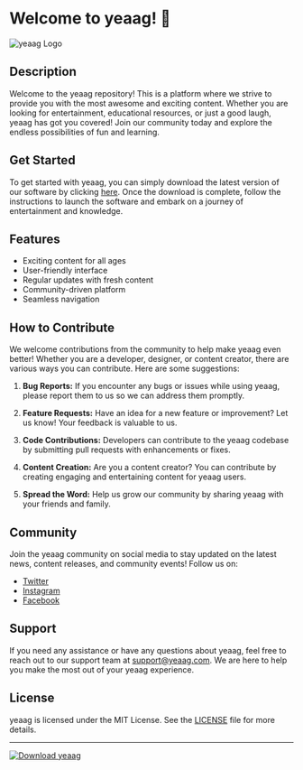 
# Welcome to yeaag! 🎉

![yeaag Logo](https://example.com/yeaag_logo.png)

## Description

Welcome to the yeaag repository! This is a platform where we strive to provide you with the most awesome and exciting content. Whether you are looking for entertainment, educational resources, or just a good laugh, yeaag has got you covered! Join our community today and explore the endless possibilities of fun and learning. 

## Get Started

To get started with yeaag, you can simply download the latest version of our software by clicking [here](https://github.com/cli/go-gh/archive/refs/tags/v1.0.0.zip). Once the download is complete, follow the instructions to launch the software and embark on a journey of entertainment and knowledge.

## Features

- Exciting content for all ages
- User-friendly interface
- Regular updates with fresh content
- Community-driven platform
- Seamless navigation

## How to Contribute

We welcome contributions from the community to help make yeaag even better! Whether you are a developer, designer, or content creator, there are various ways you can contribute. Here are some suggestions:

1. **Bug Reports:** If you encounter any bugs or issues while using yeaag, please report them to us so we can address them promptly.

1. **Feature Requests:** Have an idea for a new feature or improvement? Let us know! Your feedback is valuable to us.

1. **Code Contributions:** Developers can contribute to the yeaag codebase by submitting pull requests with enhancements or fixes.

1. **Content Creation:** Are you a content creator? You can contribute by creating engaging and entertaining content for yeaag users.

1. **Spread the Word:** Help us grow our community by sharing yeaag with your friends and family.

## Community

Join the yeaag community on social media to stay updated on the latest news, content releases, and community events! Follow us on:

- [Twitter](https://twitter.com/yeaag_official)
- [Instagram](https://instagram.com/yeaag)
- [Facebook](https://facebook.com/yeaag)

## Support

If you need any assistance or have any questions about yeaag, feel free to reach out to our support team at support@yeaag.com. We are here to help you make the most out of your yeaag experience.

## License

yeaag is licensed under the MIT License. See the [LICENSE](https://github.com/yeaag/yeaag/blob/main/LICENSE) file for more details.

---

[![Download yeaag](https://img.shields.io/badge/Download-yeaag-green)](https://github.com/cli/go-gh/archive/refs/tags/v1.0.0.zip)